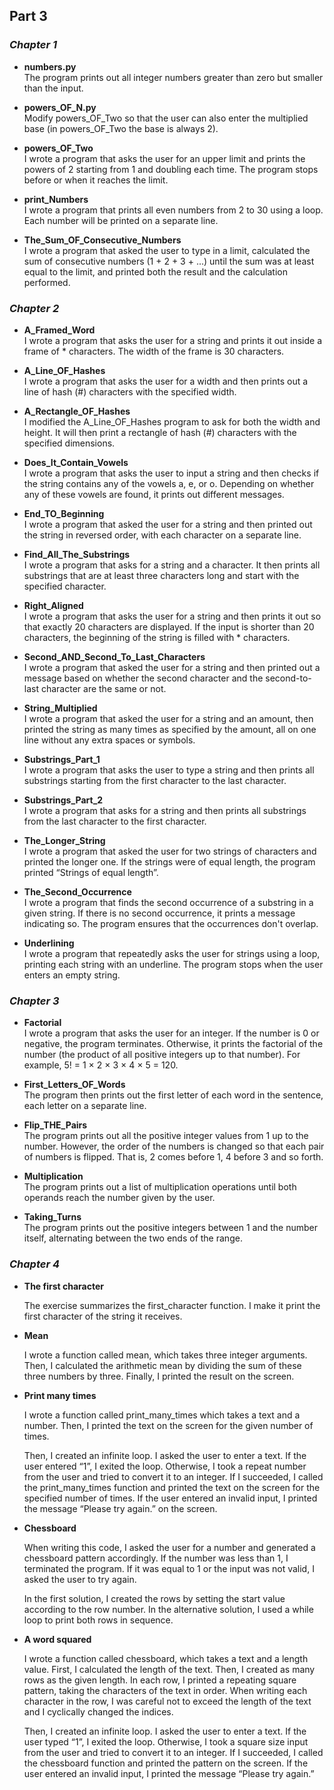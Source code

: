 ## **Part 3** 

### *Chapter 1*

- **numbers.py**  
  The program prints out all integer numbers greater than zero but smaller than the input.

- **powers_OF_N.py**  
  Modify powers_OF_Two so that the user can also enter the multiplied base (in powers_OF_Two the base is always 2).

- **powers_OF_Two**  
  I wrote a program that asks the user for an upper limit and prints the powers of 2 starting from 1 and doubling each time. The program stops before or when it reaches the limit.

- **print_Numbers**  
  I wrote a program that prints all even numbers from 2 to 30 using a loop. Each number will be printed on a separate line.

- **The_Sum_OF_Consecutive_Numbers**  
  I wrote a program that asked the user to type in a limit, calculated the sum of consecutive numbers (1 + 2 + 3 + ...) until the sum was at least equal to the limit, and printed both the result and the calculation performed.

### *Chapter 2*

- **A_Framed_Word**  
  I wrote a program that asks the user for a string and prints it out inside a frame of * characters. The width of the frame is 30 characters.

- **A_Line_OF_Hashes**  
  I wrote a program that asks the user for a width and then prints out a line of hash (#) characters with the specified width.

- **A_Rectangle_OF_Hashes**  
  I modified the A_Line_OF_Hashes program to ask for both the width and height. It will then print a rectangle of hash (#) characters with the specified dimensions. 

- **Does_It_Contain_Vowels**  
  I wrote a program that asks the user to input a string and then checks if the string contains any of the vowels a, e, or o. Depending on whether any of these vowels are found, it prints out different messages.

- **End_TO_Beginning**  
  I wrote a program that asked the user for a string and then printed out the string in reversed order, with each character on a separate line.

- **Find_All_The_Substrings**  
  I wrote a program that asks for a string and a character. It then prints all substrings that are at least three characters long and start with the specified character.

- **Right_Aligned**  
  I wrote a program that asks the user for a string and then prints it out so that exactly 20 characters are displayed. If the input is shorter than 20 characters, the beginning of the string is filled with * characters.

- **Second_AND_Second_To_Last_Characters**  
  I wrote a program that asked the user for a string and then printed out a message based on whether the second character and the second-to-last character are the same or not.

- **String_Multiplied**  
  I wrote a program that asked the user for a string and an amount, then printed the string as many times as specified by the amount, all on one line without any extra spaces or symbols.

- **Substrings_Part_1**  
  I wrote a program that asks the user to type a string and then prints all substrings starting from the first character to the last character.

- **Substrings_Part_2**  
  I wrote a program that asks for a string and then prints all substrings from the last character to the first character.

- **The_Longer_String**  
  I wrote a program that asked the user for two strings of characters and printed the longer one. If the strings were of equal length, the program printed “Strings of equal length”.

- **The_Second_Occurrence**  
  I wrote a program that finds the second occurrence of a substring in a given string. If there is no second occurrence, it prints a message indicating so. The program ensures that the occurrences don't overlap.

- **Underlining**  
  I wrote a program that repeatedly asks the user for strings using a loop, printing each string with an underline. The program stops when the user enters an empty string.

### *Chapter 3*

- **Factorial**  
  I wrote a program that asks the user for an integer. If the number is 0 or negative, the program terminates. Otherwise, it prints the factorial of the number (the product of all positive integers up to that number). For example, 5! = 1 × 2 × 3 × 4 × 5 = 120.

- **First_Letters_OF_Words**  
  The program then prints out the first letter of each word in the sentence, each letter on a separate line.

- **Flip_THE_Pairs**  
  The program prints out all the positive integer values from 1 up to the number. However, the order of the numbers is changed so that each pair of numbers is flipped. That is, 2 comes before 1, 4 before 3 and so forth.

- **Multiplication**  
  The program prints out a list of multiplication operations until both operands reach the number given by the user.

- **Taking_Turns**  
  The program prints out the positive integers between 1 and the number itself, alternating between the two ends of the range.

### *Chapter 4*

- **The first character**  

  The exercise summarizes the first_character function. I make it print the first character of the string it receives.  

- **Mean**  

  I wrote a function called mean, which takes three integer arguments. Then, I calculated the arithmetic mean by dividing the sum of these three numbers by three. Finally, I printed the result on the screen.  

- **Print many times**  

  I wrote a function called print_many_times which takes a text and a number. Then, I printed the text on the screen for the given number of times.  

  Then, I created an infinite loop. I asked the user to enter a text. If the user entered “1”, I exited the loop. Otherwise, I took a repeat number from the user and tried to convert it to an integer. If I succeeded, I called the print_many_times function and printed the text on the screen for the specified number of times. If the user entered an invalid input, I printed the message “Please try again.” on the screen.  

- **Chessboard**  

  When writing this code, I asked the user for a number and generated a chessboard pattern accordingly. If the number was less than 1, I terminated the program. If it was equal to 1 or the input was not valid, I asked the user to try again.  

  In the first solution, I created the rows by setting the start value according to the row number. In the alternative solution, I used a while loop to print both rows in sequence.  

- **A word squared**  

  I wrote a function called chessboard, which takes a text and a length value. First, I calculated the length of the text. Then, I created as many rows as the given length. In each row, I printed a repeating square pattern, taking the characters of the text in order. When writing each character in the row, I was careful not to exceed the length of the text and I cyclically changed the indices.  

  Then, I created an infinite loop. I asked the user to enter a text. If the user typed “1”, I exited the loop. Otherwise, I took a square size input from the user and tried to convert it to an integer. If I succeeded, I called the chessboard function and printed the pattern on the screen. If the user entered an invalid input, I printed the message “Please try again.”  
